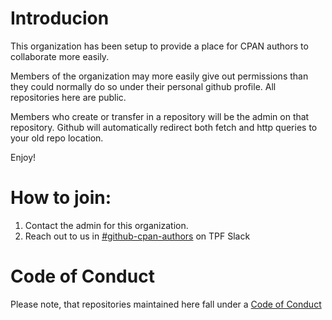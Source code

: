 # Introducion

This organization has been setup to provide a place for CPAN authors to collaborate more easily.

Members of the organization may more easily give out permissions than they could normally do so under their personal github profile. All repositories here are public. 

Members who create or transfer in a repository will be the admin on that repository. Github will automatically redirect both fetch and http queries to your old repo location.

Enjoy!

# How to join:

1. Contact the admin for this organization.
2. Reach out to us in [#github-cpan-authors](https://perlfoundation.slack.com/archives/C05Q03HNQ76/p1693263853924999) on TPF Slack

# Code of Conduct

Please note, that repositories maintained here fall under a [Code of Conduct](/profile/CODE_OF_CONDUCT.md)

